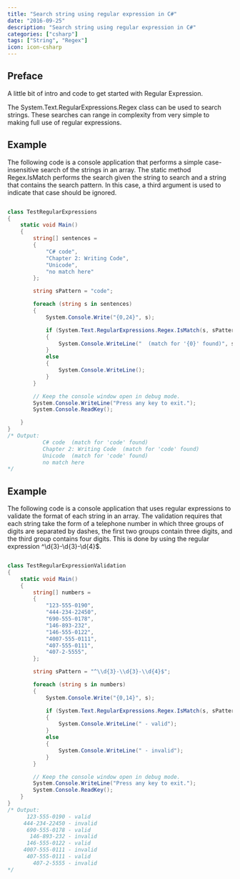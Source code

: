 ```yaml
---
title: "Search string using regular expression in C#"
date: "2016-09-25"
description: "Search string using regular expression in C#"
categories: ["csharp"]
tags: ["String", "Regex"]
icon: icon-csharp
---
```


## Preface

A little bit of intro and code to get started with Regular Expression.

The System.Text.RegularExpressions.Regex class can be used to search strings. These searches can range in complexity from very simple to making full use of regular expressions.

## Example

The following code is a console application that performs a simple case-insensitive search of the strings in an array. The static method Regex.IsMatch performs the search given the string to search and a string that contains the search pattern. In this case, a third argument is used to indicate that case should be ignored.

```csharp

class TestRegularExpressions
{
    static void Main()
    {
        string[] sentences = 
        {
            "C# code",
            "Chapter 2: Writing Code",
            "Unicode",
            "no match here"
        };

        string sPattern = "code";

        foreach (string s in sentences)
        {
            System.Console.Write("{0,24}", s);

            if (System.Text.RegularExpressions.Regex.IsMatch(s, sPattern, System.Text.RegularExpressions.RegexOptions.IgnoreCase))
            {
                System.Console.WriteLine("  (match for '{0}' found)", sPattern);
            }
            else
            {
                System.Console.WriteLine();
            }
        }

        // Keep the console window open in debug mode.
        System.Console.WriteLine("Press any key to exit.");
        System.Console.ReadKey();

    }
}
/* Output:
           C# code  (match for 'code' found)
           Chapter 2: Writing Code  (match for 'code' found)
           Unicode  (match for 'code' found)
           no match here
*/

```

## Example

The following code is a console application that uses regular expressions to validate the format of each string in an array. The validation requires that each string take the form of a telephone number in which three groups of digits are separated by dashes, the first two groups contain three digits, and the third group contains four digits. This is done by using the regular expression ^\\d{3}-\\d{3}-\\d{4}$.

``` csharp

class TestRegularExpressionValidation
{
    static void Main()
    {
        string[] numbers = 
        {
            "123-555-0190", 
            "444-234-22450", 
            "690-555-0178", 
            "146-893-232",
            "146-555-0122",
            "4007-555-0111", 
            "407-555-0111", 
            "407-2-5555", 
        };

        string sPattern = "^\\d{3}-\\d{3}-\\d{4}$";

        foreach (string s in numbers)
        {
            System.Console.Write("{0,14}", s);

            if (System.Text.RegularExpressions.Regex.IsMatch(s, sPattern))
            {
                System.Console.WriteLine(" - valid");
            }
            else
            {
                System.Console.WriteLine(" - invalid");
            }
        }

        // Keep the console window open in debug mode.
        System.Console.WriteLine("Press any key to exit.");
        System.Console.ReadKey();
    }
}
/* Output:
      123-555-0190 - valid
     444-234-22450 - invalid
      690-555-0178 - valid
       146-893-232 - invalid
      146-555-0122 - valid
     4007-555-0111 - invalid
      407-555-0111 - valid
        407-2-5555 - invalid
*/

```

